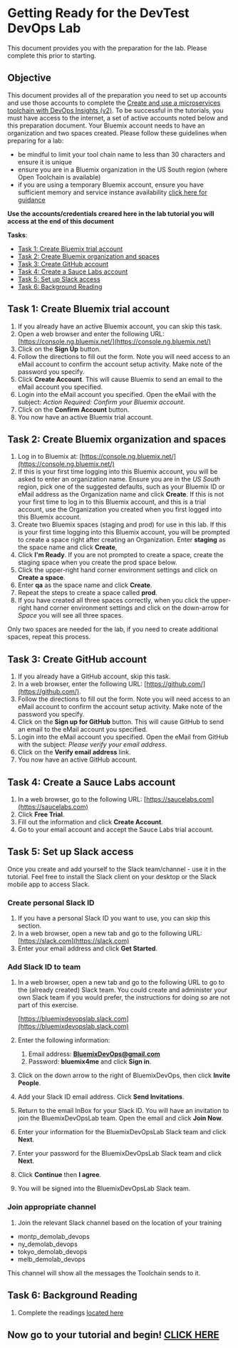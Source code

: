 # Getting Ready for the DevTest DevOps Lab
This document provides you with the preparation for the lab. Please complete this prior to starting.

## Objective

This document provides all of the preparation you need to set up accounts and use those accounts to complete the [Create and use a microservices toolchain with DevOps Insights (v2)](https://www.ibm.com/devops/method/tutorials/tutorial_toolchain_microservices_cd?task=1). To be successful in the tutorials, you must have access to the internet, a set of active accounts noted below and this preparation document. Your Bluemix account needs to have an organization and two spaces created.  Please follow these guidelines when preparing for a lab: 
  - be mindful to limit your tool chain name to less than 30 characters and ensure it is unique
  - ensure you are in a Bluemix organization in the US South region (where Open Toolchain is available)  
  - if you are using a temporary Bluemix account, ensure you have sufficient memory and service instance availability
  [click here for guidance](https://console.bluemix.net/docs/pricing/index.html#bmtrial)
  
 **Use the accounts/credentials creared here in the lab tutorial you will access at the end of this document**

**Tasks**:
- [Task 1: Create Bluemix trial account](#task-1-create-bluemix-trial-account)
- [Task 2: Create Bluemix organization and spaces](#task-2-create-bluemix-organization-and-spaces)
- [Task 3: Create GitHub account](#task-3-create-github-account)
- [Task 4: Create a Sauce Labs account](#task-4-create-a-sauce-labs-account)
- [Task 5: Set up Slack access](#task-5-set-up-slack-access)
- [Task 6: Background Reading](#task-6-background-reading)

## Task 1: Create Bluemix trial account

1. If you already have an active Bluemix account, you can skip this task.
2. Open a web browser and enter the following URL: [https://console.ng.bluemix.net/](https://console.ng.bluemix.net/)
3. Click on the **Sign Up** button.
4. Follow the directions to fill out the form. Note you will need access to an eMail account to confirm the account setup activity. Make note of the password you specify.
5. Click **Create Account**. This will cause Bluemix to send an email to the eMail account you specified.
6. Login into the eMail account you specified. Open the eMail with the subject: _Action Required: Confirm your Bluemix account_.
7. Click on the **Confirm Account** button.
8. You now have an active Bluemix trial account.

## Task 2: Create Bluemix organization and spaces

1. Log in to Bluemix at: [https://console.ng.bluemix.net/](https://console.ng.bluemix.net/)
2. If this is your first time logging into this Bluemix account, you will be asked to enter an organization name. Ensure you are in the _US South_ region, pick one of the suggested defaults, such as your Bluemix ID or eMail address as the Organization name and click **Create**. If this is not your first time to log in to this Bluemix account, and this is a trial account, use the Organization you created when you first logged into this Bluemix account.
3. Create two Bluemix spaces (staging and prod) for use in this lab. If this is your first time logging into this Bluemix account, you will be prompted to create a space right after creating an Organization.  Enter **staging** as the space name and click **Create**,  
4. Click **I'm Ready**.  If you are not prompted to create a space, create the staging space when you create the prod space below.
5. Click the upper-right hand corner environment settings and click on **Create a space**.
6. Enter **qa** as the space name and click **Create**.
7. Repeat the steps to create a space called **prod**.
8. If you have created all three spaces correctly, when you click the upper-right hand corner environment settings and click on the down-arrow for _Space_ you will see all three spaces.

Only two spaces are needed for the lab, if you need to create additional spaces, repeat this process.

## Task 3: Create GitHub account

1. If you already have a GitHub account, skip this task.
2. In a web browser, enter the following URL: [https://github.com/](https://github.com/).
3. Follow the directions to fill out the form. Note you will need access to an eMail account to confirm the account setup activity. Make note of the password you specify.
4. Click on the **Sign up for GitHub** button. This will cause GitHub to send an email to the eMail account you specified.
5. Login into the eMail account you specified. Open the eMail from GitHub with the subject: _Please verify your email address_.
6. Click on the **Verify email address** link.
8. You now have an active GitHub account.

## Task 4: Create a Sauce Labs account

1. In a web browser, go to the following URL: [https://saucelabs.com](https://saucelabs.com)
2. Click **Free Trial**.
3. Fill out the information and click **Create Account**.
4. Go to your email account and accept the Sauce Labs trial account.

## Task 5: Set up Slack access

Once you create and add yourself to the Slack team/channel - use it in the tutorial. Feel free to install the Slack client on your desktop or the Slack mobile app to access Slack.

### Create personal Slack ID

1. If you have a personal Slack ID you want to use, you can skip this section.
2. In a web browser, open a new tab and go to the following URL:
   [https://slack.com](https://slack.com)
3. Enter your email address and click **Get Started**.

### Add Slack ID to team

1. In a web browser, open a new tab and go to the following URL to go to the (already created) Slack team.  You could create and administer your own Slack team if you would prefer, the instructions for doing so are not part of this exercise.

   [https://bluemixdevopslab.slack.com](https://bluemixdevopslab.slack.com)

2. Enter the following information:
   1. Email address: **BluemixDevOps@gmail.com**
   2. Password: **bluemix4me**
      and click **Sign in**.

3. Click on the down arrow to the right of BluemixDevOps, then click **Invite People**.
4. Add your Slack ID email address.  Click **Send Invitations**.
5. Return to the email InBox for your Slack ID.  You will have an invitation to join the BluemixDevOpsLab team.  Open the email and click **Join Now**.
6. Enter your information for the BluemixDevOpsLab Slack team and click **Next**.
7. Enter your password for the BluemixDevOpsLab Slack team and click **Next**.
8. Click **Continue** then **I agree**.
9. You will be signed into the BluemixDevOpsLab Slack team.

### Join appropriate channel

1. Join the relevant Slack channel based on the location of your training

  - montp_demolab_devops
  - ny_demolab_devops
  - tokyo_demolab_devops
  - melb_demolab_devops

This channel will show all the messages the Toolchain sends to it.
   
## Task 6: Background Reading

1. Complete the readings [located here](https://github.com/palistra/devops-demolabs/blob/master/lab-1-read-template-paper.md)


## Now go to your tutorial and begin! [CLICK HERE](https://www.ibm.com/devops/method/tutorials/tutorial_toolchain_microservices_cd)

